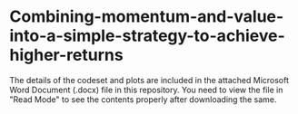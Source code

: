 # Combining-momentum-and-value-into-a-simple-strategy-to-achieve-higher-returns

The details of the codeset and plots are included in the attached Microsoft Word Document (.docx) file in this repository. 
You need to view the file in "Read Mode" to see the contents properly after downloading the same.
